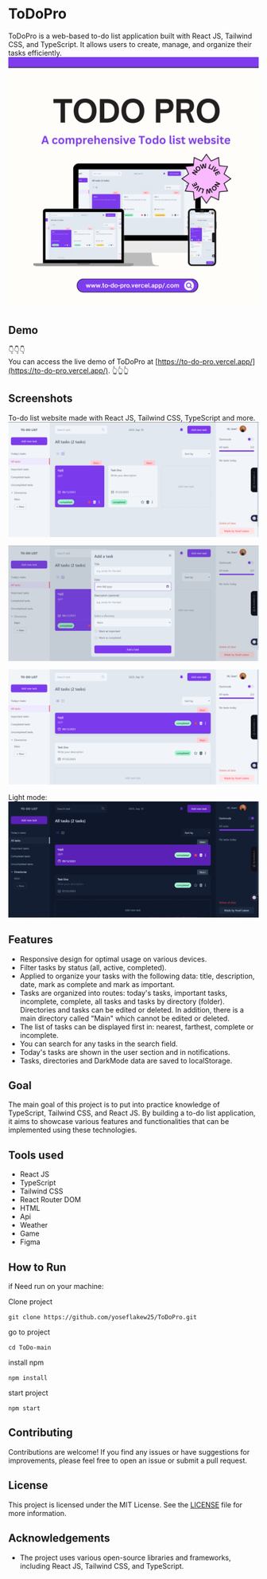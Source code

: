 # ToDoPro
ToDoPro is a web-based to-do list application built with React JS, Tailwind CSS, and TypeScript. It allows users to create, manage, and organize their tasks efficiently.
![page](https://github.com/yoseflakew25/ToDoPro/blob/main/Neon%20Retro%20Stars%20Marketing%20Mockup%20Website%20Instagram%20Post.png)

## Demo
👇👇👇<br/>
You can access the live demo of ToDoPro at [https://to-do-pro.vercel.app/](https://to-do-pro.vercel.app/).
👆👆👆

## Screenshots
To-do list website made with React JS, Tailwind CSS, TypeScript and more.
![page](https://github.com/yoseflakew25/ToDoPro/blob/main/screenshots/1.png)

![Add New](https://github.com/yoseflakew25/ToDoPro/blob/main/screenshots/2.png)

![GameCenter](https://github.com/yoseflakew25/ToDoPro/blob/main/screenshots/3.png)

Light mode:
![LightMod](https://github.com/yoseflakew25/ToDoPro/blob/main/screenshots/4.png)



## Features 
- Responsive design for optimal usage on various devices.
- Filter tasks by status (all, active, completed).
- Applied to organize your tasks with the following data: title, description, date, mark as complete and mark as important.
- Tasks are organized into routes: today's tasks, important tasks, incomplete, complete, all tasks and tasks by directory (folder). Directories and tasks can be edited or deleted. In addition, there is a main directory called "Main" which cannot be edited or deleted.
- The list of tasks can be displayed first in: nearest, farthest, complete or incomplete.
- You can search for any tasks in the search field.
- Today's tasks are shown in the user section and in notifications.
- Tasks, directories and DarkMode data are saved to localStorage.

## Goal
The main goal of this project is to put into practice knowledge of TypeScript, Tailwind CSS, and React JS. By building a to-do list application, it aims to showcase various features and functionalities that can be implemented using these technologies.

## Tools used
- React JS
- TypeScript
- Tailwind CSS
- React Router DOM
- HTML
- Api
- Weather
- Game
- Figma



## How to Run

if Need run on your machine:

Clone project
```
git clone https://github.com/yoseflakew25/ToDoPro.git
```
go to project
```
cd ToDo-main
```
install npm
```
npm install
```
start project
```
npm start
```
## Contributing

Contributions are welcome! If you find any issues or have suggestions for improvements, please feel free to open an issue or submit a pull request.

## License

This project is licensed under the MIT License. See the [LICENSE](LICENSE) file for more information.

## Acknowledgements

- The project uses various open-source libraries and frameworks, including React JS, Tailwind CSS, and TypeScript.
 

